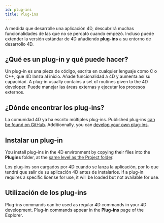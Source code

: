 ```yaml
---
id: plug-ins
title: Plug-ins
---
```


A medida que desarrolle una aplicación 4D, descubrirá muchas funcionalidades de las que no se percató cuando empezó. Incluso puede extender la versión estándar de 4D añadiendo **plug-ins** a su entorno de desarrollo 4D.

## ¿Qué es un plug-in y qué puede hacer?

Un plug-in es una pieza de código, escrita en cualquier lenguaje como C o C++, que 4D lanza al inicio. Añade funcionalidad a 4D y aumenta así su capacidad. A plug-in usually contains a set of routines given to the 4D developer. Puede manejar las áreas externas y ejecutar los procesos externos.

## ¿Dónde encontrar los plug-ins?

La comunidad 4D ya ha escrito múltiples plug-ins. Published plug-ins [can be found on GitHub](https://github.com/search?q=4d-plugin&type=Repositories). Additionnally, you can [develop your own plug-ins](Extensions/develop-plug-ins.md).


## Instalar un plug-in

You install plug-ins in the 4D environment by copying their files into the **Plugins** folder, at the [same level as the Project folder](Project/architecture#plugins).

Los plug-ins son cargados por 4D cuando se lanza la aplicación, por lo que tendrá que salir de su aplicación 4D antes de instalarlos. If a plug-in requires a specific license for use, it will be loaded but not available for use.


## Utilización de los plug-ins

Plug-ins commands can be used as regular 4D commands in your 4D development. Plug-in commands appear in the **Plug-ins** page of the Explorer. 


